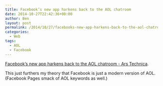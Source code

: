 ```yaml
---
title: Facebook’s new app harkens back to the AOL chatroom
date: 2014-10-27T22:42:36+00:00
author: Ben
layout: post
permalink: /2014/10/27/facebooks-new-app-harkens-back-to-the-aol-chatroom/
categories:
  - Web
tags:
  - AOL
  - Facebook
---
```

[Facebook’s new app harkens back to the AOL chatroom - Ars Technica](http://arstechnica.com/business/2014/10/facebooks-new-app-harkens-back-to-the-aol-chatroom/).

This just furthers my theory that Facebook is just a modern version of AOL. (Facebook Pages smack of AOL keywords as well.)
